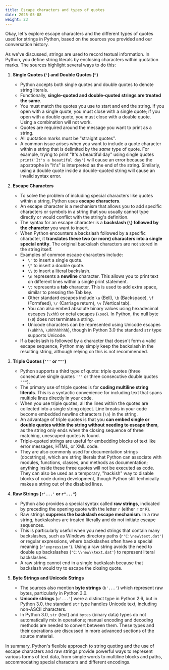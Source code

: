 ```yaml
---
title: Escape characters and types of quotes
date: 2025-05-08
weight: 23
---
```


Okay, let's explore escape characters and the different types of quotes used for strings in Python, based on the sources you provided and our conversation history.

As we've discussed, strings are used to record textual information. In Python, you define string literals by enclosing characters within quotation marks. The sources highlight several ways to do this:

1.  **Single Quotes (`'`) and Double Quotes (`"`)**
    *   Python accepts both single quotes and double quotes to denote string literals.
    *   Functionally, **single-quoted and double-quoted strings are treated the same**.
    *   You must match the quotes you use to start and end the string. If you open with a single quote, you must close with a single quote; if you open with a double quote, you must close with a double quote. Using a combination will not work.
    *   Quotes are required around the message you want to print as a string.
    *   All quotation marks must be "straight quotes".
    *   A common issue arises when you want to include a quote character within a string that is delimited by the *same* type of quote. For example, trying to print "It's a beautiful day" using single quotes `print('It's a beautiful day')` will cause an error because the apostrophe in "It's" is interpreted as the end of the string. Similarly, using a double quote inside a double-quoted string will cause an invalid syntax error.

2.  **Escape Characters**
    *   To solve the problem of including special characters like quotes within a string, Python uses **escape characters**.
    *   An escape character is a mechanism that allows you to add specific characters or symbols in a string that you usually cannot type directly or would conflict with the string's definition.
    *   The syntax for an escape character is a **backslash (`\`) followed by the character** you want to insert.
    *   When Python encounters a backslash followed by a specific character, it **translates these two (or more) characters into a single special entity**. The original backslash characters are not stored in the string itself.
    *   Examples of common escape characters include:
        *   `\'` to insert a single quote.
        *   `\"` to insert a double quote.
        *   `\\` to insert a literal backslash.
        *   `\n` represents a **newline** character. This allows you to print text on different lines within a single print statement.
        *   `\t` represents a **tab** character. This is used to add extra space, similar to pressing the Tab key.
        *   Other standard escapes include `\a` (Bell), `\b` (Backspace), `\f` (Formfeed), `\r` (Carriage return), `\v` (Vertical tab).
        *   You can also embed absolute binary values using hexadecimal escapes (`\xhh`) or octal escapes (`\ooo`). In Python, the null byte (`\0`) does not terminate a string.
        *   Unicode characters can be represented using Unicode escapes (`\uhhhh`, `\Uhhhhhhhh`), though in Python 3.0 the standard `str` type supports Unicode.
    *   If a backslash is followed by a character that doesn't form a valid escape sequence, Python may simply keep the backslash in the resulting string, although relying on this is not recommended.

3.  **Triple Quotes (`'''` or `"""`)**
    *   Python supports a third type of quote: triple quotes (three consecutive single quotes `'''` or three consecutive double quotes `"""`).
    *   The primary use of triple quotes is for **coding multiline string literals**. This is a syntactic convenience for including text that spans multiple lines directly in your code.
    *   When you use triple quotes, all the lines within the quotes are collected into a single string object. Line breaks in your code become embedded newline characters (`\n`) in the string.
    *   An advantage of triple quotes is that you **can embed single or double quotes within the string without needing to escape them**, as the string only ends when the closing sequence of three matching, unescaped quotes is found.
    *   Triple-quoted strings are useful for embedding blocks of text like error messages, HTML, or XML code.
    *   They are also commonly used for documentation strings (docstrings), which are string literals that Python can associate with modules, functions, classes, and methods as documentation; anything inside these three quotes will not be executed as code. They can also be used as a temporary, "hackish" way to disable blocks of code during development, though Python still technically makes a string out of the disabled lines.

4.  **Raw Strings (`r'...'` or `r"..."`)**
    *   Python also provides a special syntax called **raw strings**, indicated by preceding the opening quote with the letter `r` (either `r` or `R`).
    *   Raw strings **suppress the backslash escape mechanism**. In a raw string, backslashes are treated literally and do not initiate escape sequences.
    *   This is particularly useful when you need strings that contain many backslashes, such as Windows directory paths (`r'C:\new\text.dat'`) or regular expressions, where backslashes often have a special meaning (`r'expression'`). Using a raw string avoids the need to double up backslashes (`'C:\\new\\text.dat'`) to represent literal backslashes.
    *   A raw string cannot end in a single backslash because that backslash would try to escape the closing quote.

5.  **Byte Strings and Unicode Strings**
    *   The sources also mention **byte strings** (`b'...'`) which represent raw bytes, particularly in Python 3.0.
    *   **Unicode strings** (`u'...'`) were a distinct type in Python 2.6, but in Python 3.0, the standard `str` type handles Unicode text, including non-ASCII characters.
    *   In Python 3.0, `str` (text) and `bytes` (binary data) types do not automatically mix in operations; manual encoding and decoding methods are needed to convert between them. These types and their operations are discussed in more advanced sections of the source material.

In summary, Python's flexible approach to string quoting and the use of escape characters and raw strings provide powerful ways to represent various forms of text data, from simple words to multiline blocks and paths, accommodating special characters and different encodings.